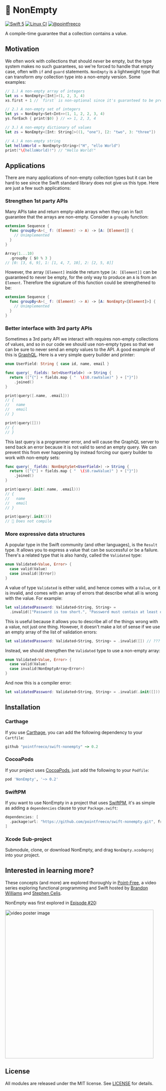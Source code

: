 # 🎁 NonEmpty

[![Swift 5](https://img.shields.io/badge/swift-5-ED523F.svg?style=flat)](https://swift.org/download/)
[![Linux CI](https://img.shields.io/travis/pointfreeco/swift-nonempty/master.svg?label=linux)](https://travis-ci.org/pointfreeco/swift-nonempty)
[![@pointfreeco](https://img.shields.io/badge/contact-@pointfreeco-5AA9E7.svg?style=flat)](https://twitter.com/pointfreeco)
<!-- [![iOS/macOS CI](https://img.shields.io/circleci/project/github/pointfreeco/swift-nonempty/master.svg?label=ios/macos)](https://circleci.com/gh/pointfreeco/swift-nonempty) -->

A compile-time guarantee that a collection contains a value.

## Motivation

We often work with collections that should _never_ be empty, but the type system makes no such guarantees, so we're forced to handle that empty case, often with `if` and `guard` statements. `NonEmpty` is a lightweight type that can transform _any_ collection type into a non-empty version. Some examples:

```swift
// 1.) A non-empty array of integers
let xs = NonEmpty<[Int]>(1, 2, 3, 4)
xs.first + 1 // `first` is non-optional since it's guaranteed to be present

// 2.) A non-empty set of integers
let ys = NonEmpty<Set<Int>>(1, 1, 2, 2, 3, 4)
ys.forEach { print($0) } // => 1, 2, 3, 4

// 3.) A non-empty dictionary of values
let zs = NonEmpty<[Int: String]>((1, "one"), [2: "two", 3: "three"])

// 4.) A non-empty string
let helloWorld = NonEmpty<String>("H", "ello World")
print("\(helloWorld)!") // "Hello World!"
```

## Applications

There are many applications of non-empty collection types but it can be hard to see since the Swift standard library does not give us this type. Here are just a few such applications:

### Strengthen 1st party APIs

Many APIs take and return empty-able arrays when they can in fact guarantee that the arrays are non-empty. Consider a `groupBy` function:

```swift
extension Sequence {
  func groupBy<A>(_ f: (Element) -> A) -> [A: [Element]] {
    // Unimplemented
  }
}

Array(1...10)
  .groupBy { $0 % 3 }
// [0: [3, 6, 9], 1: [1, 4, 7, 10], 2: [2, 5, 8]]
```

However, the array `[Element]` inside the return type `[A: [Element]]` can be guaranteed to never be empty, for the only way to produce an `A` is from an `Element`. Therefore the signature of this function could be strengthened to be:

```swift
extension Sequence {
  func groupBy<A>(_ f: (Element) -> A) -> [A: NonEmpty<[Element]>] {
    // Unimplemented
  }
}
```

### Better interface with 3rd party APIs

Sometimes a 3rd party API we interact with requires non-empty collections of values, and so in our code we should use non-empty types so that we can be sure to never send an empty values to the API. A good example of this is [GraphQL](https://graphql.org/). Here is a very simple query builder and printer:

```swift
enum UserField: String { case id, name, email }

func query(_ fields: Set<UserField>) -> String {
  return (["{"] + fields.map { "  \($0.rawValue)" } + ["}"])
    .joined()
}

print(query([.name, .email]))
// {
//   name
//   email
// }

print(query([]))
// {
// }
```

This last query is a programmer error, and will cause the GraphQL server to send back an error because it is not valid to send an empty query. We can prevent this from ever happening by instead forcing our query builder to work with non-empty sets:

```swift
func query(_ fields: NonEmptySet<UserField>) -> String {
  return (["{"] + fields.map { "  \($0.rawValue)" } + ["}"])
    .joined()
}

print(query(.init(.name, .email)))
// {
//   name
//   email
// }

print(query(.init()))
// 🛑 Does not compile
```

### More expressive data structures

A popular type in the Swift community (and other languages), is the `Result` type. It allows you to express a value that can be successful or be a failure. There's a related type that is also handy, called the `Validated` type:

```swift
enum Validated<Value, Error> {
  case valid(Value)
  case invalid([Error])
}
```

A value of type `Validated` is either valid, and hence comes with a `Value`, or it is invalid, and comes with an array of errors that describe what all is wrong with the value. For example:

```swift
let validatedPassword: Validated<String, String> =
  .invalid(["Password is too short.", "Password must contain at least one number."])
```

This is useful because it allows you to describe all of the things wrong with a value, not just one thing. However, it doesn't make a lot of sense if we use an empty array of the list of validation errors:

```swift
let validatedPassword: Validated<String, String> = .invalid([]) // ???
```

Instead, we should strengthen the `Validated` type to use a non-empty array:

```swift
enum Validated<Value, Error> {
  case valid(Value)
  case invalid(NonEmptyArray<Error>)
}
```

And now this is a compiler error:

```swift
let validatedPassword: Validated<String, String> = .invalid(.init([])) // 🛑
```

## Installation

### Carthage

If you use [Carthage](https://github.com/Carthage/Carthage), you can add the following dependency to your `Cartfile`:

``` ruby
github "pointfreeco/swift-nonempty" ~> 0.2
```

### CocoaPods

If your project uses [CocoaPods](https://cocoapods.org), just add the following to your `Podfile`:

``` ruby
pod 'NonEmpty', '~> 0.2'
```

### SwiftPM

If you want to use NonEmpty in a project that uses [SwiftPM](https://swift.org/package-manager/), it's as simple as adding a `dependencies` clause to your `Package.swift`:

``` swift
dependencies: [
  .package(url: "https://github.com/pointfreeco/swift-nonempty.git", from: "0.2.0")
]
```

### Xcode Sub-project

Submodule, clone, or download NonEmpty, and drag `NonEmpty.xcodeproj` into your project.

## Interested in learning more?

These concepts (and more) are explored thoroughly in [Point-Free](https://www.pointfree.co), a video series exploring functional programming and Swift hosted by [Brandon Williams](https://github.com/mbrandonw) and [Stephen Celis](https://github.com/stephencelis).

NonEmpty was first explored in [Episode #20](https://www.pointfree.co/episodes/ep20-nonempty):

<a href="https://www.pointfree.co/episodes/ep20-nonempty">
  <img alt="video poster image" src="https://d1hf1soyumxcgv.cloudfront.net/0020-nonempty/poster.jpg" width="480">
</a>

## License

All modules are released under the MIT license. See [LICENSE](LICENSE) for details.
